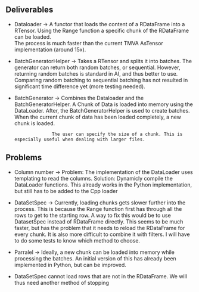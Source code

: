## Deliverables

- Dataloader -> A functor that loads the content of a RDataFrame into a RTensor. 
                Using the Range function a specific chunk of the RDataFrame can be loaded.  
                The process is much faster than the current TMVA AsTensor implementation (around 15x). 
                


- BatchGeneratorHelper -> Takes a RTensor and splits it into batches. 
                          The generator can return both random batches, or sequential. 
                          However, returning random batches is standard in AI, and thus better to use. 
                          Comparing random batching to sequential batching has not resulted in significant time difference yet (more testing needed).

- BatchGenerator -> Combines the Dataloader and the BatchGeneratorHelper. 
                        A Chunk of Data is loaded into memory using the DataLoader. 
                        After, the BatchGeneratorHelper is used to create batches. 
                        When the current chunk of data has been loaded completely, a new chunk is loaded. 

                    The user can specify the size of a chunk. This is especially useful when dealing with larger files. 

## Problems

- Column number ->  Problem: The implementation of the DataLoader uses templating to read the columns. 
                    Solution: Dynamicly compile the DataLoader functions.
                        This already works in the Python implementation, but still has to be added to the Cpp loader

- DataSetSpec -> Currently, loading chunks gets slower further into the process. This is because the Range function first has through all the rows 
                to get to the starting row. A way to fix this would be to use DatasetSpec instead of RDataFrame directly. 
                This seems to be much faster, but has the problem that it needs to reload the RDataFrame for every chunk. 
                It is also more difficult to combine it with filters. I will have to do some tests to know which method to choose. 

- Parralel -> Ideally, a new chunk can be loaded into memory while processing the batches. 
              An initial version of this has already been implemented in Python, but can be improved.


- DataSetSpec cannot load rows that are not in the RDataFrame. We will thus need another method of stopping
